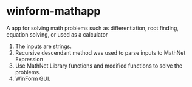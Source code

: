 # winform-mathapp

A app for solving math problems such as differentiation, root finding, equation solving, or used as a calculator

1. The inputs are strings.
2. Recursive descendant method was used to parse inputs to MathNet Expression
3. Use MathNet Library functions and modified functions to solve the problems.
4. WinForm GUI.
